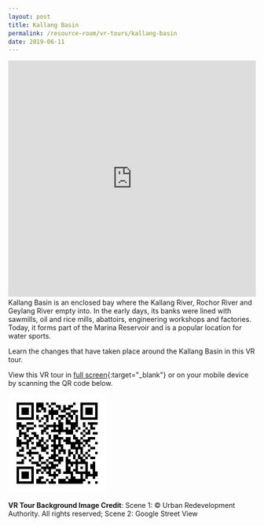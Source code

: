 ```yaml
---
layout: post
title: Kallang Basin
permalink: /resource-room/vr-tours/kallang-basin
date: 2019-06-11
---
```


<iframe width="100%" height="480px" src="https://poly.google.com/view/e1B6x8DtSt9/embed?chrome=min" frameborder="0" style="border:none;" allowvr="yes" allow="vr; xr; accelerometer; magnetometer; gyroscope; autoplay;" allowfullscreen mozallowfullscreen="true" webkitallowfullscreen="true" onmousewheel="" ></iframe>
Kallang Basin is an enclosed bay where the Kallang River, Rochor River and Geylang River empty into. In the early days, its banks were lined with sawmills, oil and rice mills, abattoirs, engineering workshops and factories. Today, it forms part of the Marina Reservoir and is a popular location for water sports.

Learn the changes that have taken place around the Kallang Basin in this VR tour.

View this VR tour in [full screen](https://poly.google.com/u/2/view/e1B6x8DtSt9){:target="_blank"} or on your mobile device by scanning the QR code below.

<img src="/images/qr-code-vr-kallang.png" alt="qr-code-vr-kallang" style="width:200px;" />

**VR Tour Background Image Credit**: Scene 1: © Urban Redevelopment Authority. All rights reserved; Scene 2: Google Street View
